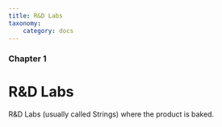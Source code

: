 ```yaml
---
title: R&D Labs
taxonomy:
    category: docs
---
```


### Chapter 1

# R&D Labs

R&D Labs (usually called Strings) where the product is baked.
